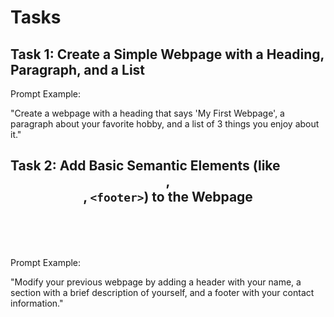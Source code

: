 # Tasks

## Task 1: Create a Simple Webpage with a Heading, Paragraph, and a List

Prompt Example:

"Create a webpage with a heading that says 'My First Webpage', a paragraph about your favorite hobby, and a list of 3 things you enjoy about it."

## Task 2: Add Basic Semantic Elements (like <header>, <section>, `<footer>`) to the Webpage

Prompt Example:

"Modify your previous webpage by adding a header with your name, a section with a brief description of yourself, and a footer with your contact information."
